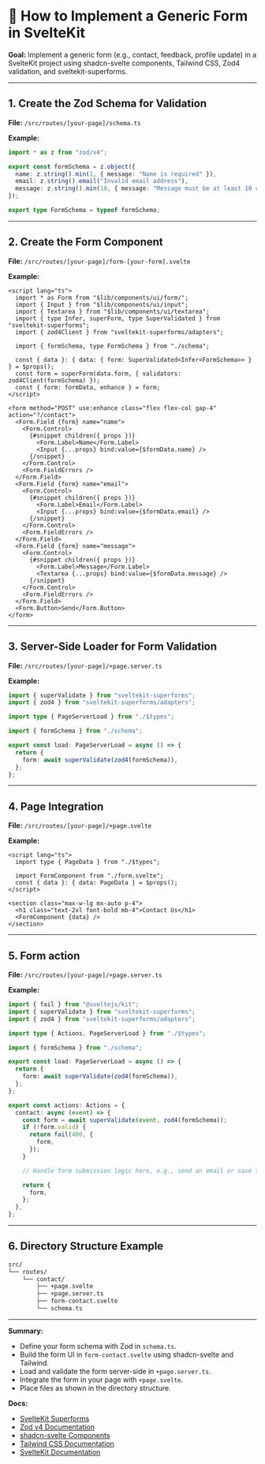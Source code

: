 # 📝 How to Implement a Generic Form in SvelteKit

**Goal:**
Implement a generic form (e.g., contact, feedback, profile update) in a SvelteKit project using shadcn-svelte components, Tailwind CSS, Zod4 validation, and sveltekit-superforms.

---

## 1. **Create the Zod Schema for Validation**

**File:**
`/src/routes/[your-page]/schema.ts`

**Example:**

```typescript
import * as z from "zod/v4";

export const formSchema = z.object({
  name: z.string().min(1, { message: "Name is required" }),
  email: z.string().email("Invalid email address"),
  message: z.string().min(10, { message: "Message must be at least 10 characters" }),
});

export type FormSchema = typeof formSchema;
```

---

## 2. **Create the Form Component**

**File:**
`/src/routes/[your-page]/form-[your-form].svelte`

**Example:**

```svelte
<script lang="ts">
  import * as Form from "$lib/components/ui/form/";
  import { Input } from "$lib/components/ui/input";
  import { Textarea } from "$lib/components/ui/textarea";
  import { type Infer, superForm, type SuperValidated } from "sveltekit-superforms";
  import { zod4Client } from "sveltekit-superforms/adapters";

  import { formSchema, type FormSchema } from "./schema";

  const { data }: { data: { form: SuperValidated<Infer<FormSchema>> } } = $props();
  const form = superForm(data.form, { validators: zod4Client(formSchema) });
  const { form: formData, enhance } = form;
</script>

<form method="POST" use:enhance class="flex flex-col gap-4" action="?/contact">
  <Form.Field {form} name="name">
    <Form.Control>
      {#snippet children({ props })}
        <Form.Label>Name</Form.Label>
        <Input {...props} bind:value={$formData.name} />
      {/snippet}
    </Form.Control>
    <Form.FieldErrors />
  </Form.Field>
  <Form.Field {form} name="email">
    <Form.Control>
      {#snippet children({ props })}
        <Form.Label>Email</Form.Label>
        <Input {...props} bind:value={$formData.email} />
      {/snippet}
    </Form.Control>
    <Form.FieldErrors />
  </Form.Field>
  <Form.Field {form} name="message">
    <Form.Control>
      {#snippet children({ props })}
        <Form.Label>Message</Form.Label>
        <Textarea {...props} bind:value={$formData.message} />
      {/snippet}
    </Form.Control>
    <Form.FieldErrors />
  </Form.Field>
  <Form.Button>Send</Form.Button>
</form>
```

---

## 3. **Server-Side Loader for Form Validation**

**File:**
`/src/routes/[your-page]/+page.server.ts`

**Example:**

```typescript
import { superValidate } from "sveltekit-superforms";
import { zod4 } from "sveltekit-superforms/adapters";

import type { PageServerLoad } from "./$types";

import { formSchema } from "./schema";

export const load: PageServerLoad = async () => {
  return {
    form: await superValidate(zod4(formSchema)),
  };
};
```

---

## 4. **Page Integration**

**File:**
`/src/routes/[your-page]/+page.svelte`

**Example:**

```svelte
<script lang="ts">
  import type { PageData } from "./$types";

  import FormComponent from "./form.svelte";
  const { data }: { data: PageData } = $props();
</script>

<section class="max-w-lg mx-auto p-4">
  <h1 class="text-2xl font-bold mb-4">Contact Us</h1>
  <FormComponent {data} />
</section>
```

---

## 5. **Form action**

**File:**
`/src/routes/[your-page]/+page.server.ts`

**Example:**

```typescript
import { fail } from "@sveltejs/kit";
import { superValidate } from "sveltekit-superforms";
import { zod4 } from "sveltekit-superforms/adapters";

import type { Actions, PageServerLoad } from "./$types";

import { formSchema } from "./schema";

export const load: PageServerLoad = async () => {
  return {
    form: await superValidate(zod4(formSchema)),
  };
};

export const actions: Actions = {
  contact: async (event) => {
    const form = await superValidate(event, zod4(formSchema));
    if (!form.valid) {
      return fail(400, {
        form,
      });
    }

    // Handle form submission logic here, e.g., send an email or save to a database

    return {
      form,
    };
  },
};
```

---

## 6. **Directory Structure Example**

```sh
src/
└── routes/
    └── contact/
        ├── +page.svelte
        ├── +page.server.ts
        ├── form-contact.svelte
        └── schema.ts
```

---

**Summary:**

- Define your form schema with Zod in `schema.ts`.
- Build the form UI in `form-contact.svelte` using shadcn-svelte and Tailwind.
- Load and validate the form server-side in `+page.server.ts`.
- Integrate the form in your page with `+page.svelte`.
- Place files as shown in the directory structure.

**Docs:**

- [SvelteKit Superforms](https://superforms.rocks/get-started/zod4)
- [Zod v4 Documentation](https://zod.dev/v4)
- [shadcn-svelte Components](https://www.shadcn-svelte.com/docs/components)
- [Tailwind CSS Documentation](https://tailwindcss.com/docs)
- [SvelteKit Documentation](https://kit.svelte.dev/docs/introduction)
